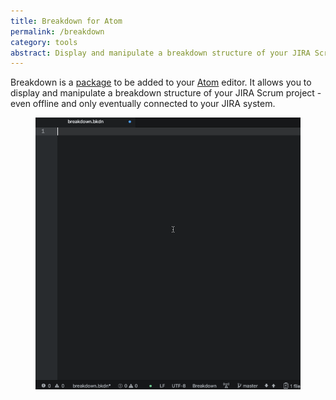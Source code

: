 ```yaml
---
title: Breakdown for Atom
permalink: /breakdown
category: tools
abstract: Display and manipulate a breakdown structure of your JIRA Scrum project - even offline and only eventually connected to your JIRA system.
---
```

Breakdown is a [package](http://atom.io/packages/breakdown) to be added to your [Atom](http://atom.io) editor. It allows you to display and manipulate a breakdown structure of your JIRA Scrum project - even offline and only eventually connected to your JIRA system.

<figure>
<img src="/i/breakdown/breakdown.gif" />
</figure>

